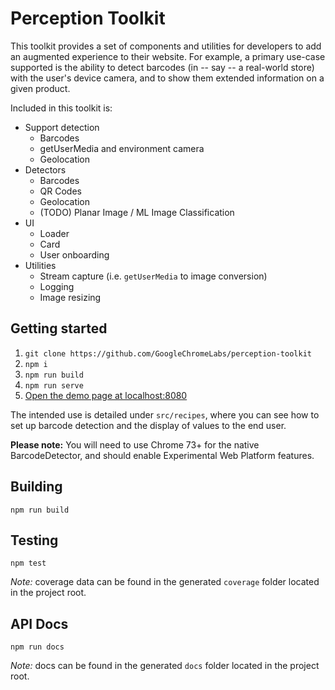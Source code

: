 # Perception Toolkit

This toolkit provides a set of components and utilities for developers to add an
augmented experience to their website. For example, a primary use-case supported
is the ability to detect barcodes (in -- say -- a real-world store) with the
user's device camera, and to show them extended information on a given product.

Included in this toolkit is:

* Support detection
  * Barcodes
  * getUserMedia and environment camera
  * Geolocation
* Detectors
  * Barcodes
  * QR Codes
  * Geolocation
  * (TODO) Planar Image / ML Image Classification
* UI
  * Loader
  * Card
  * User onboarding
* Utilities
  * Stream capture (i.e. `getUserMedia` to image conversion)
  * Logging
  * Image resizing

## Getting started

1. `git clone https://github.com/GoogleChromeLabs/perception-toolkit`
1. `npm i`
1. `npm run build`
1. `npm run serve`
1. [Open the demo page at localhost:8080](http://localhost:8080)

The intended use is detailed under `src/recipes`, where you can see how to set
up barcode detection and the display of values to the end user.

**Please note:** You will need to use Chrome 73+ for the native BarcodeDetector,
and should enable Experimental Web Platform features.

## Building

`npm run build`

## Testing

`npm test`

_Note:_ coverage data can be found in the generated `coverage` folder located in
the project root.

## API Docs

`npm run docs`

_Note:_ docs can be found in the generated `docs` folder located in
the project root.

